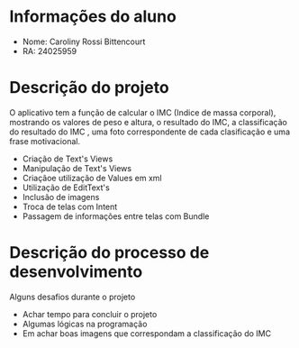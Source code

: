# Informações do aluno 
- Nome: Caroliny Rossi Bittencourt
- RA: 24025959

# Descrição do projeto
O aplicativo tem a função de calcular o IMC (Indice de massa corporal), mostrando os valores de peso e altura, o resultado do IMC, a classificação do resultado do IMC , uma foto correspondente de cada clasificação e uma frase motivacional.
- Criação de Text's Views
- Manipulação de Text's Views
- Criaçãoe utilização de Values em xml
- Utilização de EditText's
- Inclusão de imagens
- Troca de telas com Intent
- Passagem de informações entre telas com Bundle

# Descrição do processo de desenvolvimento
Alguns desafios durante o projeto
- Achar tempo para concluir o projeto
- Algumas lógicas na programação
- Em achar boas imagens que correspondam a classificação do IMC

